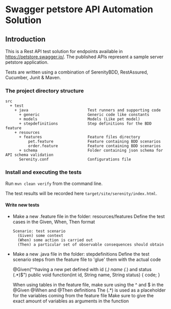 # Swagger petstore API Automation Solution

## Introduction

This is a Rest API test solution for endpoints available in https://petstore.swagger.io/. The published APIs represent a sample server petstore application.

Tests are written using a combination of SerenityBDD, RestAssured, Cucumber, Junit & Maven.

### The project directory structure

```Gherkin
src
  + test
    + java                          Test runners and supporting code
      + generic                     Generic code like constants
      + models                      Models (Like pet model)
      + stepdefinitions             Step definitions for the BDD feature
    + resources
      + features                    Feature files directory
          pet.feature               Feature containing BDD scenarios
          order.feature             Feature containing BDD scenarios
      + schema                      Folder containing json schema for API schema validation
      Serenity.conf                 Configurations file

```
### Install and executing the tests

Run `mvn clean verify` from the command line.

The test results will be recorded here `target/site/serenity/index.html`.

#### Write new tests

- Make a new .feature file in the folder: resources/features
  Define the test cases in the Given, When, Then format
  
  ```Gherkin
  Scenario: test scenario
    (Given) some context
    (When) some action is carried out
    (Then) a particular set of observable consequences should obtain
  ```
  
- Make a new .java file in the folder: stepdefinitions
  Define the test scenario steps from the feature file to 'glue' them with the actual code

  @Given("^having a new pet defined with id (.*) name (.*) and status (.*)$") 
    public void function(int id, String name, String status) {
      code;
    }

  When using tables in the feature file, make sure using the ^ and $ in the @Given @When and @Then definitions
  The (.*) is used as a placeholder for the variables coming from the feature file
  Make sure to give the exact amount of variables as arguments in the function

```
